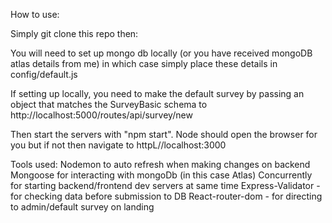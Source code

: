 How to use:

Simply git clone this repo then:

You will need to set up mongo db locally (or you have received mongoDB atlas details from me) in which case simply place these details in config/default.js

If setting up locally, you need to make the default survey by passing an object
that matches the SurveyBasic schema to http://localhost:5000/routes/api/survey/new

Then start the servers with "npm start". Node should open the browser for you but if not then navigate to httpL//localhost:3000

Tools used:
Nodemon to auto refresh when making changes on backend
Mongoose for interacting with mongoDb (in this case Atlas)
Concurrently for starting backend/frontend dev servers at same time
Express-Validator - for checking data before submission to DB
React-router-dom - for directing to admin/default survey on landing

